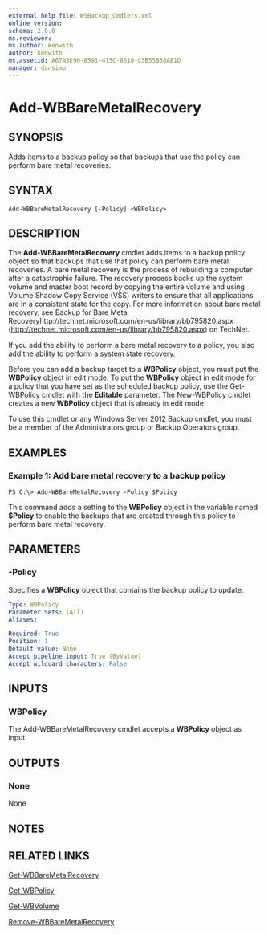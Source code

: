```yaml
---
external help file: WSBackup_Cmdlets.xml
online version: 
schema: 2.0.0
ms.reviewer:
ms.author: kenwith
author: kenwith
ms.assetid: A67A3E90-8591-415C-8610-C3B55B38AE1D
manager: dansimp
---
```


# Add-WBBareMetalRecovery

## SYNOPSIS
Adds items to a backup policy so that backups that use the policy can perform bare metal recoveries.

## SYNTAX

```
Add-WBBareMetalRecovery [-Policy] <WBPolicy>
```

## DESCRIPTION
The **Add-WBBareMetalRecovery** cmdlet adds items to a backup policy object so that backups that use that policy can perform bare metal recoveries.
A bare metal recovery is the process of rebuilding a computer after a catastrophic failure.
The recovery process backs up the system volume and master boot record by copying the entire volume and using Volume Shadow Copy Service (VSS) writers to ensure that all applications are in a consistent state for the copy.
For more information about bare metal recovery, see Backup for Bare Metal Recoveryhttp://technet.microsoft.com/en-us/library/bb795820.aspx (http://technet.microsoft.com/en-us/library/bb795820.aspx) on TechNet.

If you add the ability to perform a bare metal recovery to a policy, you also add the ability to perform a system state recovery.

Before you can add a backup target to a **WBPolicy** object, you must put the **WBPolicy** object in edit mode.
To put the **WBPolicy** object in edit mode for a policy that you have set as the scheduled backup policy, use the Get-WBPolicy cmdlet with the **Editable** parameter.
The New-WBPolicy cmdlet creates a new **WBPolicy** object that is already in edit mode.

To use this cmdlet or any Windows Server 2012 Backup cmdlet, you must be a member of the Administrators group or Backup Operators group.

## EXAMPLES

### Example 1: Add bare metal recovery to a backup policy
```
PS C:\> Add-WBBareMetalRecovery -Policy $Policy
```

This command adds a setting to the **WBPolicy** object in the variable named **$Policy** to enable the backups that are created through this policy to perform bare metal recovery.

## PARAMETERS

### -Policy
Specifies a **WBPolicy** object that contains the backup policy to update.

```yaml
Type: WBPolicy
Parameter Sets: (All)
Aliases: 

Required: True
Position: 1
Default value: None
Accept pipeline input: True (ByValue)
Accept wildcard characters: False
```

## INPUTS

### WBPolicy
The Add-WBBareMetalRecovery cmdlet accepts a **WBPolicy** object as input.

## OUTPUTS

### None
None

## NOTES

## RELATED LINKS

[Get-WBBareMetalRecovery](./Get-WBBareMetalRecovery.md)

[Get-WBPolicy](./Get-WBPolicy.md)

[Get-WBVolume](./Get-WBVolume.md)

[Remove-WBBareMetalRecovery](./Remove-WBBareMetalRecovery.md)

